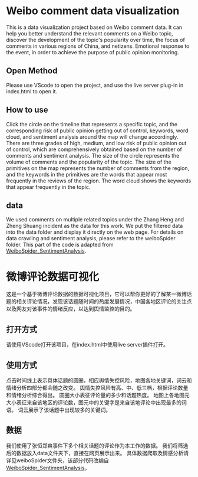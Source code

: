 # Weibo comment data visualization
This is a data visualization project based on Weibo comment data. It can help you better understand the relevant comments on a Weibo topic, discover the development of the topic's popularity over time, the focus of comments in various regions of China, and netizens. Emotional response to the event, in order to achieve the purpose of public opinion monitoring.

## Open Method
Please use VScode to open the project, and use the live server plug-in in index.html to open it.

## How to use
Click the circle on the timeline that represents a specific topic, and the corresponding risk of public opinion getting out of control, keywords, word cloud, and sentiment analysis around the map will change accordingly. There are three grades of high, medium, and low risk of public opinion out of control, which are comprehensively obtained based on the number of comments and sentiment analysis. The size of the circle represents the volume of comments and the popularity of the topic. The size of the primitives on the map represents the number of comments from the region, and the keywords in the primitives are the words that appear most frequently in the reviews of the region. The word cloud shows the keywords that appear frequently in the topic.

## data
We used comments on multiple related topics under the Zhang Heng and Zheng Shuang incident as the data for this work. We put the filtered data into the data folder and display it directly on the web page. For details on data crawling and sentiment analysis, please refer to the weiboSpider folder. This part of the code is adapted from [WeiboSpider_SentimentAnalysis](https://github.com/CUHKSZ-TQL/WeiboSpider_SentimentAnalysis).


# 微博评论数据可视化
这是一个基于微博评论数据的数据可视化项目，它可以帮你更好的了解某一微博话题的相关评论情况，发现该话题随时间的热度发展情况，中国各地区评论的关注点以及网友对该事件的情绪反应，以达到舆情监控的目的。

## 打开方式
请使用VScode打开该项目，在index.html中使用live server插件打开。

## 使用方式
点击时间线上表示具体话题的圆圈，相应舆情失控风险，地图各地关键词，词云和情绪分析四部分都会随之改变。
舆情失控风险有高、中、低三档，根据评论数量和情绪分析综合得出。
圆圈大小表征评论量的多少和话题热度。
地图上各地图元大小表征来自该地区的评论数，图元中的关键字是来自该地评论中出现最多的词语。
词云展示了该话题中出现较多的关键词。

## 数据
我们使用了张恒郑爽事件下多个相关话题的评论作为本工作的数据。
我们将筛选后的数据放入data文件夹下，直接在网页展示出来。
具体数据爬取及情感分析请详见weiboSpider文件夹，该部分代码改编自[WeiboSpider_SentimentAnalysis](https://github.com/CUHKSZ-TQL/WeiboSpider_SentimentAnalysis)。


